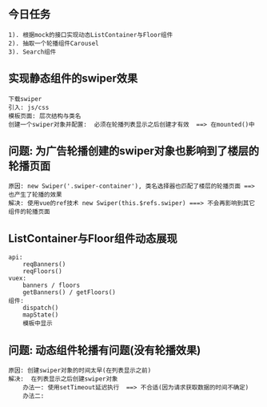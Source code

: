 ## 今日任务
    1). 根据mock的接口实现动态ListContainer与Floor组件
	2). 抽取一个轮播组件Carousel
	3). Search组件

## 实现静态组件的swiper效果
	下载swiper
	引入: js/css
	模板页面: 层次结构与类名
	创建一个swiper对象并配置:  必须在轮播列表显示之后创建才有效  ==> 在mounted()中 

## 问题: 为广告轮播创建的swiper对象也影响到了楼层的轮播页面
	原因: new Swiper('.swiper-container'), 类名选择器也匹配了楼层的轮播页面 ==> 也产生了轮播的效果
	解决: 使用vue的ref技术 new Swiper(this.$refs.swiper) ===> 不会再影响到其它组件的轮播页面

## ListContainer与Floor组件动态展现
	api: 
		reqBanners()
		reqFloors()
	vuex: 
		banners / floors
		getBanners() / getFloors()
	组件:
		dispatch()
		mapState()
		模板中显示

## 问题: 动态组件轮播有问题(没有轮播效果)
	原因: 创建swiper对象的时间太早(在列表显示之前)
	解决:  在列表显示之后创建swiper对象
		办法一: 使用setTimeout延迟执行  ==> 不合适(因为请求获取数据的时间不确定)
		办法二: 